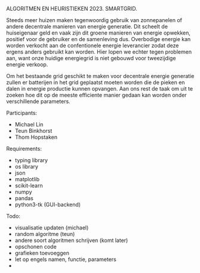 ALGORITMEN EN HEURISTIEKEN 2023. SMARTGRID. 

Steeds meer huizen maken tegenwoordig gebruik van zonnepanelen of andere decentrale manieren van energie generatie. Dit scheelt de huiseigenaar geld en vaak zijn dit groene manieren van energie opwekken, positief voor de gebruiker en de samenleving dus. Overbodige energie kan worden verkocht aan de confentionele energie leverancier zodat deze ergens anders gebruikt kan worden. Hier lopen we echter tegen problemen aan, want onze huidige energiegrid is niet gebouwd voor tweezijdige energie verkoop. 

Om het bestaande grid geschikt te maken voor decentrale energie generatie zullen er batterijen in het grid geplaatst moeten worden die de pieken en dalen in energie productie kunnen opvangen. Aan ons rest de taak om uit te zoeken hoe dit op de meeste efficiente manier gedaan kan worden onder verschillende parameters.


Participants: 
- Michael Lin
- Teun Binkhorst
- Thom Hopstaken

Requirements:
- typing library
- os library
- json
- matplotlib
- scikit-learn
- numpy
- pandas
- python3-tk (GUI-backend)

Todo:
- visualisatie updaten (michael)
- random algoritme (teun)
- andere soort algoritmen schrijven (komt later)
- opschonen code
- grafieken toevoeggen
- let op engels namen, functie, parameters
- 
